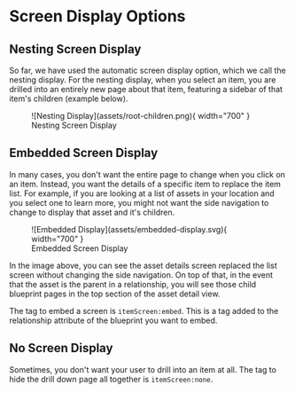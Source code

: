 # Screen Display Options

## Nesting Screen Display

So far, we have used the automatic screen display option, which we call the nesting display. For the nesting display, when you select an item, you are drilled into an entirely new page about that item, featuring a sidebar of that item's children (example below).

<figure markdown>
![Nesting Display](assets/root-children.png){ width="700" }
  <figcaption>Nesting Screen Display</figcaption>
</figure>


## Embedded Screen Display

In many cases, you don't want the entire page to change when you click on an item. Instead, you want the details of a specific item to replace the item list. For example, if you are looking at a list of assets in your location and you select one to learn more, you might not want the side navigation to change to display that asset and it's children. 

<figure markdown>
![Embedded Display](assets/embedded-display.svg){ width="700" }
  <figcaption>Embedded Screen Display</figcaption>
</figure>

In the image above, you can see the asset details screen replaced the list screen without changing the side navigation. On top of that, in the event that the asset is the parent in a relationship, you will see those child blueprint pages in the top section of the asset detail view. 

The tag to embed a screen is `itemScreen:embed`. This is a tag added to the relationship attribute of the blueprint you want to embed.


## No Screen Display

Sometimes, you don't want your user to drill into an item at all. The tag to hide the drill down page all together  is `itemScreen:none`. 

